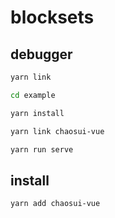 # blocksets

## debugger
```bash
yarn link

cd example

yarn install

yarn link chaosui-vue

yarn run serve
```
## install
```bash
yarn add chaosui-vue
```
